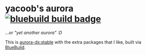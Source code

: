 # yacoob's aurora &nbsp; [![bluebuild build badge](https://github.com/yacoob/yaurora/actions/workflows/build.yml/badge.svg)](https://github.com/yacoob/yaurora/actions/workflows/build.yml)

_...or "yet another aurora" :D_

This is [aurora-dx:stable](https://github.com/ublue-os/bluefin/pkgs/container/aurora-dx/) with the extra packages that I like, built via [BlueBuild](https://blue-build.org/how-to/setup/).
